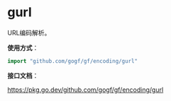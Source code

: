
# gurl

URL编码解析。

**使用方式**：
```go
import "github.com/gogf/gf/encoding/gurl"
```

**接口文档**：

https://pkg.go.dev/github.com/gogf/gf/encoding/gurl

